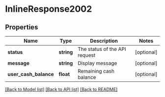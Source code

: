 # InlineResponse2002

## Properties
Name | Type | Description | Notes
------------ | ------------- | ------------- | -------------
**status** | **string** | The status of the API request | [optional] 
**message** | **string** | Display message | [optional] 
**user_cash_balance** | **float** | Remaining cash balance | [optional] 

[[Back to Model list]](../README.md#documentation-for-models) [[Back to API list]](../README.md#documentation-for-api-endpoints) [[Back to README]](../README.md)


